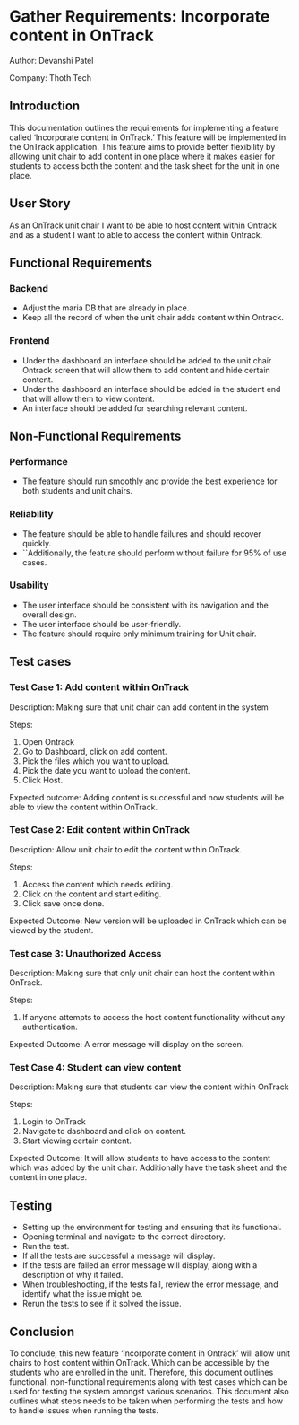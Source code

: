 # Gather Requirements: Incorporate content in OnTrack

Author: Devanshi Patel

Company: Thoth Tech

## Introduction

This documentation outlines the requirements for implementing a feature called ‘Incorporate content
in OnTrack.’ This feature will be implemented in the OnTrack application. This feature aims to
provide better flexibility by allowing unit chair to add content in one place where it makes easier
for students to access both the content and the task sheet for the unit in one place.

## User Story

As an OnTrack unit chair I want to be able to host content within Ontrack and as a student I want to
able to access the content within Ontrack.

## Functional Requirements

### Backend

- Adjust the maria DB that are already in place.
- Keep all the record of when the unit chair adds content within Ontrack.

### Frontend

- Under the dashboard an interface should be added to the unit chair Ontrack screen that will allow
  them to add content and hide certain content.
- Under the dashboard an interface should be added in the student end that will allow them to view
  content.
- An interface should be added for searching relevant content.

## Non-Functional Requirements

### Performance

- The feature should run smoothly and provide the best experience for both students and unit chairs.

### Reliability

- The feature should be able to handle failures and should recover quickly.
- ``Additionally, the feature should perform without failure for 95% of use cases.

### Usability

- The user interface should be consistent with its navigation and the overall design.
- The user interface should be user-friendly.
- The feature should require only minimum training for Unit chair.

## Test cases

### Test Case 1: Add content within OnTrack

Description: Making sure that unit chair can add content in the system

Steps:

1. Open Ontrack
1. Go to Dashboard, click on add content.
1. Pick the files which you want to upload.
1. Pick the date you want to upload the content.
1. Click Host.

Expected outcome: Adding content is successful and now students will be able to view the content
within OnTrack.

### Test Case 2: Edit content within OnTrack

Description: Allow unit chair to edit the content within OnTrack.

Steps:

1. Access the content which needs editing.
1. Click on the content and start editing.
1. Click save once done.

Expected Outcome: New version will be uploaded in OnTrack which can be viewed by the student.

### Test case 3: Unauthorized Access

Description: Making sure that only unit chair can host the content within OnTrack.

Steps:

1. If anyone attempts to access the host content functionality without any authentication.

Expected Outcome: A error message will display on the screen.

### Test Case 4: Student can view content

Description: Making sure that students can view the content within OnTrack

Steps:

1. Login to OnTrack
1. Navigate to dashboard and click on content.
1. Start viewing certain content.

Expected Outcome: It will allow students to have access to the content which was added by the unit
chair. Additionally have the task sheet and the content in one place.

## Testing

- Setting up the environment for testing and ensuring that its functional.
- Opening terminal and navigate to the correct directory.
- Run the test.
- If all the tests are successful a message will display.
- If the tests are failed an error message will display, along with a description of why it failed.
- When troubleshooting, if the tests fail, review the error message, and identify what the issue
  might be.
- Rerun the tests to see if it solved the issue.

## Conclusion

To conclude, this new feature ‘Incorporate content in Ontrack’ will allow unit chairs to host
content within OnTrack. Which can be accessible by the students who are enrolled in the unit.
Therefore, this document outlines functional, non-functional requirements along with test cases
which can be used for testing the system amongst various scenarios. This document also outlines what
steps needs to be taken when performing the tests and how to handle issues when running the tests.

